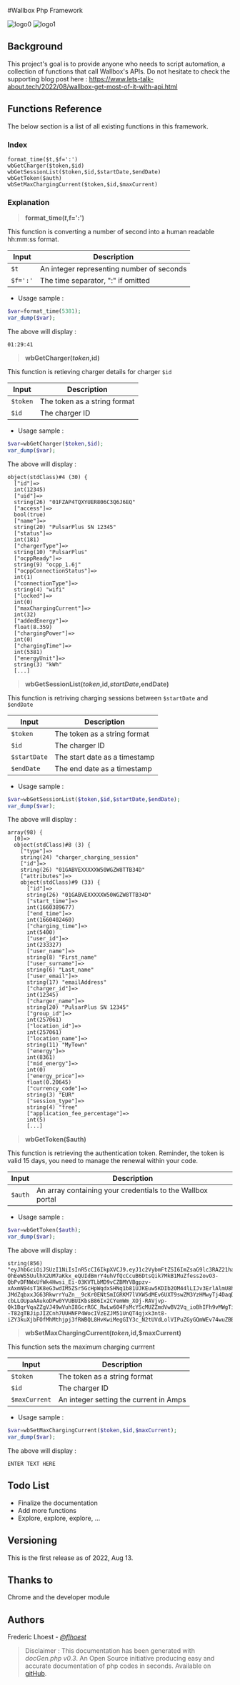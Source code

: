 #Wallbox Php Framework

![logo0](https://s28.q4cdn.com/641324054/files/design/svg/Wallbox_Logotype-Isotype_TM-b.svg)	![logo1](https://d1yjjnpx0p53s8.cloudfront.net/styles/logo-thumbnail/s3/062015/php_0.png?itok=W6WL-Rbh)	

## Background
This project's goal is to provide anyone who needs to script automation, a collection of functions that call Wallbox's APIs. Do not hesitate to check the supporting blog post here : https://www.lets-talk-about.tech/2022/08/wallbox-get-most-of-it-with-api.html 

## Functions Reference

The below section is a list of all existing functions in this framework.

### Index
````
format_time($t,$f=':')
wbGetCharger($token,$id)
wbGetSessionList($token,$id,$startDate,$endDate)
wbGetToken($auth)
wbSetMaxChargingCurrent($token,$id,$maxCurrent)
````

### Explanation

> **format_time($t,$f=':')**

This function is converting a number of second into a human readable hh:mm:ss format.

| Input | Description |
| ----------|----------|
| `$t`   | An integer representing number of seconds  | 
| `$f=':'`   | The time separator, ":" if omitted | 


- Usage sample : 

```php
$var=format_time(5381);
var_dump($var);
```

The above will display : 

```
01:29:41 
```

> **wbGetCharger($token,$id)**

This function is retieving charger details for charger `$id`

| Input | Description |
| ----------|----------|
| `$token`   | The token as a string format | 
| `$id`   | The charger ID | 


- Usage sample : 

```php
$var=wbGetCharger($token,$id);
var_dump($var);
```

The above will display : 

```
object(stdClass)#4 (30) {
  ["id"]=>
  int(12345)
  ["uid"]=>
  string(26) "01FZAP4TQXYUER806C3Q6J6EQ"
  ["access"]=>
  bool(true)
  ["name"]=>
  string(20) "PulsarPlus SN 12345"
  ["status"]=>
  int(181)
  ["chargerType"]=>
  string(10) "PulsarPlus"
  ["ocppReady"]=>
  string(9) "ocpp_1.6j"
  ["ocppConnectionStatus"]=>
  int(1)
  ["connectionType"]=>
  string(4) "wifi"
  ["locked"]=>
  int(0)
  ["maxChargingCurrent"]=>
  int(32)
  ["addedEnergy"]=>
  float(8.359)
  ["chargingPower"]=>
  int(0)
  ["chargingTime"]=>
  int(5381)
  ["energyUnit"]=>
  string(3) "kWh"
  [...]
```

> **wbGetSessionList($token,$id,$startDate,$endDate)**

This function is retriving charging sessions between `$startDate` and `$endDate`

| Input | Description |
| ----------|----------|
| `$token`   | The token as a string format | 
| `$id`   | The charger ID | 
| `$startDate`   | The start date as a timestamp | 
| `$endDate`   | The end date as a timestamp | 


- Usage sample : 

```php
$var=wbGetSessionList($token,$id,$startDate,$endDate);
var_dump($var);
```

The above will display : 

```
array(98) {
  [0]=>
  object(stdClass)#8 (3) {
    ["type"]=>
    string(24) "charger_charging_session"
    ["id"]=>
    string(26) "01GABVEXXXXXW50WGZW8TTB34D"
    ["attributes"]=>
    object(stdClass)#9 (33) {
      ["id"]=>
      string(26) "01GABVEXXXXXW50WGZW8TTB34D"
      ["start_time"]=>
      int(1660389677)
      ["end_time"]=>
      int(1660402460)
      ["charging_time"]=>
      int(5400)
      ["user_id"]=>
      int(233327)
      ["user_name"]=>
      string(8) "First_name"
      ["user_surname"]=>
      string(6) "Last_name"
      ["user_email"]=>
      string(17) "emailAddress"
      ["charger_id"]=>
      int(12345)
      ["charger_name"]=>
      string(20) "PulsarPlus SN 12345"
      ["group_id"]=>
      int(257061)
      ["location_id"]=>
      int(257061)
      ["location_name"]=>
      string(11) "MyTown"
      ["energy"]=>
      int(8361)
      ["mid_energy"]=>
      int(0)
      ["energy_price"]=>
      float(0.20645)
      ["currency_code"]=>
      string(3) "EUR"
      ["session_type"]=>
      string(4) "free"
      ["application_fee_percentage"]=>
      int(5)
      [...]
```

> **wbGetToken($auth)**

This function is retrieving the authentication token. Reminder, the token is valid 15 days, you need to manage the renewal within your code.

| Input | Description |
| ----------|----------|
| `$auth`   | An array containing your credentials to the Wallbox portal | 


- Usage sample : 

```php
$var=wbGetToken($auth);
var_dump($var);
```

The above will display : 

```
string(856) "eyJhbGciOiJSUzI1NiIsInR5cCI6IkpXVCJ9.eyJ1c2VybmFtZSI6ImZsaG9lc3RAZ21haWwuY29tIiwidWlkIjoiMDFHQTdDVzQ3UFNGNVpCRFBTQUQ3UFM2SloiLCJleHAiOjE2NjE1NDkyNDUsImlhdCI6MTY2MDI1MzI0NX0.USapLnAZqKuzx0KtdpdN_hzLcvcD5sKeYoZZYoFuvIDuvz-OhEeWS5UulhX2UM7aKkx_eQUIdBmrY4uhVfQcCcuB6DtsQik7MkB1MuZfess2ovO3-QbPvDFNWxUfWk4Hwsi_Ei-03KVTLbMD9vCZBMYVBgpzv-xAxmN94sT1K8eG3wdIM5ZSr5GcHpWqdxSHNq1b81UJKEuw5KDIb2OM44lLIJv3ErlAlmU8hepord9HAM5QS5VLLIQgvN8eALiMLHRaV117VZtnoXY6zoFof10sOVG1_zdql6VNLzuP4BBriYkpqdJAbpfuRN0-JMdZqbxxJG63RkwrrYuZn__9cKr0ENtSmIGRKM7lVXW5dMEv6UXT9swZM3YzHMwyTj4DaqDnnkmAfy-cbLLOUpaAAukoDPw0YVUBUIKbsB86Ix2CYemWm_XOj-RAVjvp-Qk1BqrVqaZZgVJ49wVuhI8GcrRGC_RwLw604FsMcYScMUZZmdVwBV2Vq_ioBhIFh9vMWgTi4DaZjtHuV--T82gTBJipJIZCnh7UUHNFP4WocIVzEZJM51UnQT4gjxk3nt8-iZY3kuXjbFOfMhMthjpj3fRWBQL8HvKwiMegGIY3c_N2tUVdLolVIPuZGyGQmWEv74wuZBBLrrv52KTzw65tKjjuYyejQnA_mXQNsnsbilE"
```

> **wbSetMaxChargingCurrent($token,$id,$maxCurrent)**

This function sets the maximum charging currrent

| Input | Description |
| ----------|----------|
| `$token`   | The token as a string format | 
| `$id`   | The charger ID | 
| `$maxCurrent`   | An integer setting the current in Amps | 


- Usage sample : 

```php
$var=wbSetMaxChargingCurrent($token,$id,$maxCurrent);
var_dump($var);
```

The above will display : 

```
ENTER TEXT HERE 
```

## Todo List

- Finalize the documentation
- Add more functions
- Explore, explore, explore, ...


## Versioning

This is the first release as of 2022, Aug 13.

## Thanks to

Chrome and the developer module

## Authors

Frederic Lhoest - *[@flhoest](https://twitter.com/flhoest)*

> Disclaimer : This documentation has been generated with *docGen.php v0.3*. An Open Source initiative producing easy and accurate documentation of php codes in seconds.
Available on [gitHub](https://github.com/flhoest/docGen).
